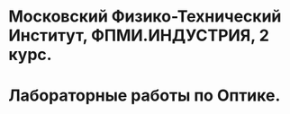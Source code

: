# Московский Физико-Технический Институт, ФПМИ.ИНДУСТРИЯ, 2 курс.
# Лабораторные работы по Оптике. 
